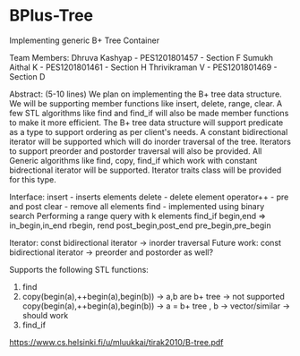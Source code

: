 # BPlus-Tree

Implementing generic B+ Tree Container

Team Members: 
Dhruva Kashyap - PES1201801457 - Section F
Sumukh Aithal K - PES1201801461 - Section H
Thrivikraman V - PES1201801469 - Section D

Abstract: (5-10 lines)
We plan on implementing the B+ tree data structure. We will be supporting member functions like insert, delete, range, clear. A few STL algorithms like find and find_if will also be made member functions to make it more efficient. The B+ tree data structure will support predicate as a type to support ordering as per client's needs. A constant bidirectional iterator will be supported which will do inorder traversal of the tree. Iterators to support preorder and postorder traversal will also be provided. All Generic algorithms like find, copy, find_if which work with constant bidrectional iterator will be supported. Iterator traits class will be provided for this type.

Interface:
insert - inserts elements
delete - delete element
operator++ - pre and post
clear - remove all elements
find - implemented using binary search
Performing a range query with k elements
find_if
begin,end => in_begin,in_end
rbegin, rend 
post_begin,post_end
pre_begin,pre_begin

Iterator:
const bidirectional iterator -> inorder traversal
Future work: const bidirectional iterator -> preorder and postorder as well?

Supports the following STL functions:
1. find
2. copy(begin(a),++begin(a),begin(b)) -> a,b are b+ tree -> not supported
   copy(begin(a),++begin(a),begin(b)) -> a = b+ tree , b -> vector/similar -> should work
3. find_if


https://www.cs.helsinki.fi/u/mluukkai/tirak2010/B-tree.pdf

